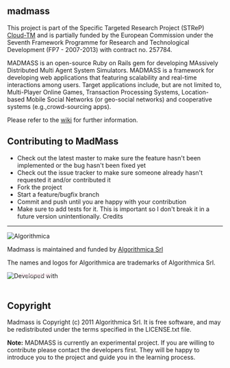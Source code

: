 madmass
-------

This project is part of the Specific Targeted Research Project (STReP) [Cloud-TM](http://www.cloudtm.eu) and is partially funded by the
European Commission under the Seventh Framework Programme for Research and Technological Development (FP7 - 2007-2013) with contract no. 257784.

MADMASS is an open-source Ruby on Rails gem for developing MAssively Distributed
Multi Agent System Simulators. MADMASS is a framework for developing web
applications that featuring scalability and real-time interactions among users.
Target applications include, but are not limited to, Multi-Player Online Games,
Transaction Processing Systems, Location-based Mobile Social Networks (or geo-social networks)
and cooperative systems (e.g.,crowd-sourcing apps).

Please refer to the [wiki](https://github.com/algorithmica/madmass/wiki) for further information.

Contributing to MadMass
-----------------------
 
* Check out the latest master to make sure the feature hasn't been implemented or the bug hasn't been fixed yet
* Check out the issue tracker to make sure someone already hasn't requested it and/or contributed it
* Fork the project
* Start a feature/bugfix branch
* Commit and push until you are happy with your contribution
* Make sure to add tests for it. This is important so I don't break it in a future version unintentionally.
Credits
-------

![Algorithmica](http://algorithmica.it/images/logo.png)

Madmass is maintained and funded by [Algorithmica Srl](http://algorithmica.it)

The names and logos for Algorithmica are trademarks of Algorithmica Srl.


<a href="http://www.jetbrains.com/ruby/features?utm_source=RubyMineUser&utm_medium=Banner&utm_campaign=RubyMine" style="position: relative;display:block; width:127px; height:37px; border:0; margin:0;padding:0;text-decoration:none;text-indent:0;">
  <span style="margin: 0;padding: 0;position: absolute;top: 1px;left: 33px;font-size: 10px;cursor:pointer;  background-image:none;border:0;color: #efcedc; font-family: trebuchet ms,arial,sans-serif;font-weight: normal;text-align:left;">
    Developed with
  </span>
  <img src="http://www.jetbrains.com/ruby/features/ruby_banners/ruby1/ruby125x37_rubin.gif" alt="Developed with" border="0"/>
</a>


Copyright
---------

Madmass is Copyright (c) 2011 Algorithmica Srl. It is free software, and may be redistributed under the terms specified in the
LICENSE.txt file.

**Note:** MADMASS is currently an experimental project. If you are willing to contribute please contact the developers first. They will
be happy to introduce you to the project and guide you in the learning process.


